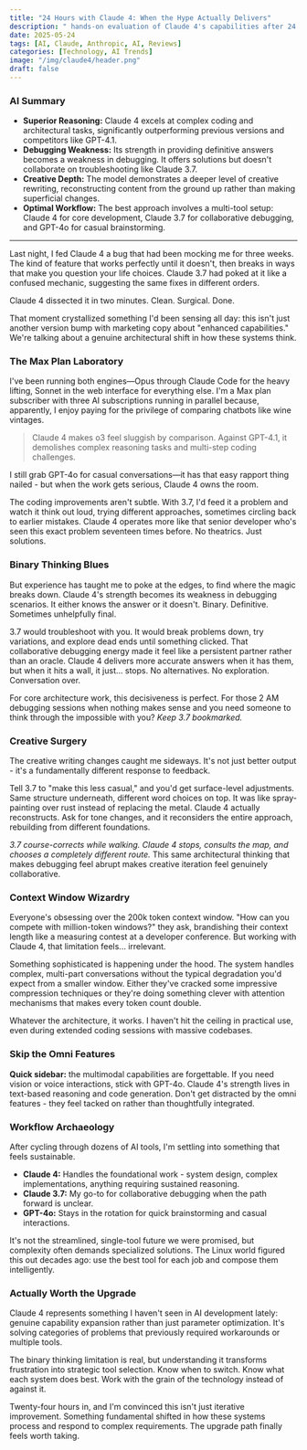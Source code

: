 ```yaml
---
title: "24 Hours with Claude 4: When the Hype Actually Delivers"
description: " hands-on evaluation of Claude 4's capabilities after 24 hours of use, comparing its superior reasoning and coding performance against Claude 3.7 and GPT-4, while uncovering its debugging limitations and optimal use cases for different AI models."
date: 2025-05-24
tags: [AI, Claude, Anthropic, AI, Reviews]
categories: [Technology, AI Trends]
image: "/img/claude4/header.png"
draft: false
---
```


### AI Summary
* **Superior Reasoning:** Claude 4 excels at complex coding and architectural tasks, significantly outperforming previous versions and competitors like GPT-4.1.
* **Debugging Weakness:** Its strength in providing definitive answers becomes a weakness in debugging. It offers solutions but doesn't collaborate on troubleshooting like Claude 3.7.
* **Creative Depth:** The model demonstrates a deeper level of creative rewriting, reconstructing content from the ground up rather than making superficial changes.
* **Optimal Workflow:** The best approach involves a multi-tool setup: Claude 4 for core development, Claude 3.7 for collaborative debugging, and GPT-4o for casual brainstorming.

---

Last night, I fed Claude 4 a bug that had been mocking me for three weeks. The kind of feature that works perfectly until it doesn't, then breaks in ways that make you question your life choices. Claude 3.7 had poked at it like a confused mechanic, suggesting the same fixes in different orders.

Claude 4 dissected it in two minutes. Clean. Surgical. Done.

That moment crystallized something I'd been sensing all day: this isn't just another version bump with marketing copy about "enhanced capabilities." We're talking about a genuine architectural shift in how these systems think.

### The Max Plan Laboratory

I've been running both engines—Opus through Claude Code for the heavy lifting, Sonnet in the web interface for everything else. I'm a Max plan subscriber with three AI subscriptions running in parallel because, apparently, I enjoy paying for the privilege of comparing chatbots like wine vintages.

> Claude 4 makes o3 feel sluggish by comparison. Against GPT-4.1, it demolishes complex reasoning tasks and multi-step coding challenges.

I still grab GPT-4o for casual conversations—it has that easy rapport thing nailed - but when the work gets serious, Claude 4 owns the room.

The coding improvements aren't subtle. With 3.7, I'd feed it a problem and watch it think out loud, trying different approaches, sometimes circling back to earlier mistakes. Claude 4 operates more like that senior developer who's seen this exact problem seventeen times before. No theatrics. Just solutions.

### Binary Thinking Blues

But experience has taught me to poke at the edges, to find where the magic breaks down. Claude 4's strength becomes its weakness in debugging scenarios. It either knows the answer or it doesn't. Binary. Definitive. Sometimes unhelpfully final.

3.7 would troubleshoot with you. It would break problems down, try variations, and explore dead ends until something clicked. That collaborative debugging energy made it feel like a persistent partner rather than an oracle. Claude 4 delivers more accurate answers when it has them, but when it hits a wall, it just... stops. No alternatives. No exploration. Conversation over.

For core architecture work, this decisiveness is perfect. For those 2 AM debugging sessions when nothing makes sense and you need someone to think through the impossible with you? *Keep 3.7 bookmarked.*

### Creative Surgery

The creative writing changes caught me sideways. It's not just better output - it's a fundamentally different response to feedback.

Tell 3.7 to "make this less casual," and you'd get surface-level adjustments. Same structure underneath, different word choices on top. It was like spray-painting over rust instead of replacing the metal. Claude 4 actually reconstructs. Ask for tone changes, and it reconsiders the entire approach, rebuilding from different foundations.

*3.7 course-corrects while walking. Claude 4 stops, consults the map, and chooses a completely different route.* This same architectural thinking that makes debugging feel abrupt makes creative iteration feel genuinely collaborative.

### Context Window Wizardry

Everyone's obsessing over the 200k token context window. "How can you compete with million-token windows?" they ask, brandishing their context length like a measuring contest at a developer conference. But working with Claude 4, that limitation feels... irrelevant.

Something sophisticated is happening under the hood. The system handles complex, multi-part conversations without the typical degradation you'd expect from a smaller window. Either they've cracked some impressive compression techniques or they're doing something clever with attention mechanisms that makes every token count double.

Whatever the architecture, it works. I haven't hit the ceiling in practical use, even during extended coding sessions with massive codebases.

### Skip the Omni Features

**Quick sidebar:** the multimodal capabilities are forgettable. If you need vision or voice interactions, stick with GPT-4o. Claude 4's strength lives in text-based reasoning and code generation. Don't get distracted by the omni features - they feel tacked on rather than thoughtfully integrated.

### Workflow Archaeology

After cycling through dozens of AI tools, I'm settling into something that feels sustainable.

-   **Claude 4:** Handles the foundational work - system design, complex implementations, anything requiring sustained reasoning.
-   **Claude 3.7:** My go-to for collaborative debugging when the path forward is unclear.
-   **GPT-4o:** Stays in the rotation for quick brainstorming and casual interactions.

It's not the streamlined, single-tool future we were promised, but complexity often demands specialized solutions. The Linux world figured this out decades ago: use the best tool for each job and compose them intelligently.

### Actually Worth the Upgrade

Claude 4 represents something I haven't seen in AI development lately: genuine capability expansion rather than just parameter optimization. It's solving categories of problems that previously required workarounds or multiple tools.

The binary thinking limitation is real, but understanding it transforms frustration into strategic tool selection. Know when to switch. Know what each system does best. Work with the grain of the technology instead of against it.

Twenty-four hours in, and I'm convinced this isn't just iterative improvement. Something fundamental shifted in how these systems process and respond to complex requirements. The upgrade path finally feels worth taking.
